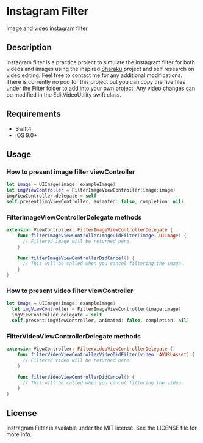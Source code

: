 # Instagram Filter
Image and video instagram filter 

## Description
Instagram filter is a practice project to simulate the instagram filter for both videos and images using the inspired [Sharaku](https://github.com/makomori/Sharaku) project and self research on video editing. Feel free to contact me for any additional modifications. There is currently no pod for this project but you can copy the five files under the Filter folder to add into your own project. Any video changes can be modified in the EditVideoUtility swift class.

## Requirements
- Swift4
- iOS 9.0+

## Usage
### How to present image filter viewController
``` Swift
let image = UIImage(image: exampleImage)
let imgViewController = FilterImageViewController(image:image)
imgViewController.delegate = self
self.present(imgViewController, animated: false, completion: nil)

```

### FilterImageViewControllerDelegate methods
``` Swift
extension ViewController: FilterImageViewControllerDelegate {
    func filterImageViewControllerImageDidFilter(image: UIImage) {
      // Filtered image will be returned here.
    }

    func filterImageViewControllerDidCancel() {
      // This will be called when you cancel filtering the image.
    }
}
```
### How to present video filter viewController
``` Swift
let image = UIImage(image: exampleImage)
  let imgViewController = FilterImageViewController(image:image)
  imgViewController.delegate = self
  self.present(imgViewController, animated: false, completion: nil)

```

### FilterVideoViewControllerDelegate methods
``` Swift
extension ViewController: FilterVideoViewControllerDelegate {
    func filterVideoViewControllerVideoDidFilter(video: AVURLAsset) {
      // Filtered video will be returned here.
    }

    func filterVideoViewControllerDidCancel() {
      // This will be called when you cancel filtering the video.
    }
}
```

## License

Instragram Filter is available under the MIT license. See the LICENSE file for more info.
